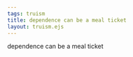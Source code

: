 ```yaml
---
tags: truism
title: dependence can be a meal ticket
layout: truism.ejs
---
```


dependence can be a meal ticket